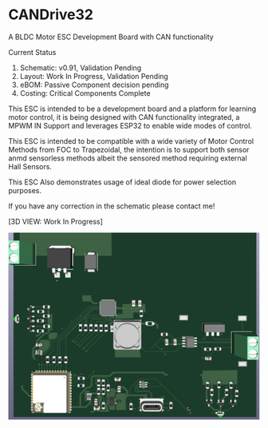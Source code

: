 # CANDrive32
A BLDC Motor ESC Development Board with CAN functionality

Current Status
1. Schematic: v0.91, Validation Pending
2. Layout: Work In Progress, Validation Pending
3. eBOM: Passive Component decision pending
4. Costing: Critical Components Complete

This ESC is intended to be a development board and a platform for learning motor control, it is being designed with CAN functionality integrated, a MPWM IN Support and leverages ESP32 to enable wide modes of control.

This ESC is intended to be compatible with a wide variety of Motor Control Methods from FOC to Trapezoidal, the intention is to support both sensor anmd sensorless methods albeit the sensored method requiring external Hall Sensors.

This ESC Also demonstrates usage of ideal diode for power selection purposes.

If you have any correction in the schematic please contact me!

[3D VIEW: Work In Progress]

![CANDrive32](images/v0.91_30thJuneUpdate.png)

